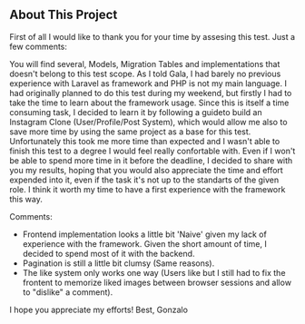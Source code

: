 ## About This Project

First of all I would like to thank you for your time by assesing this test.
Just a few comments:

You will find several, Models, Migration Tables and implementations that doesn't belong to this test scope.
As I told Gala, I had barely no previous experience with Laravel as framework and PHP is not my main language. I had originally planned to do this test during my weekend, but firstly I had  to take the time to learn about the framework usage. Since this is itself a time consuming task, I decided to learn it by following a guideto build an Instagram Clone (User/Profile/Post System), which would allow me also to save more time by using the same project as a base for this test.
Unfortunately this took me more time than expected and I wasn't able to finish this test to a degree I would feel really confortable with. Even if I won't be able to spend more time in it before the deadline, I decided to share with you my results, hoping that you would also appreciate the time and effort expended into it, even if the task it's not up to the standarts of the given role. I think it worth my time to have a first experience with the framework this way.

Comments:
- Frontend implementation looks a little bit 'Naive' given my lack of experience with the framework. Given the short amount of time, I decided to spend most of it with the backend.
- Pagination is still a little bit clumsy (Same reasons).
- The like system only works one way (Users like but I still had to fix the frontent to memorize liked images between browser sessions and allow to "dislike" a comment).

I hope you appreciate my efforts!
Best,
Gonzalo
